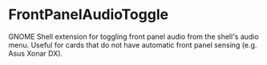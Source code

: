 FrontPanelAudioToggle
=====================

GNOME Shell extension for toggling front panel audio from the shell's audio menu. Useful for cards that do not have automatic front panel sensing (e.g. Asus Xonar DX).

